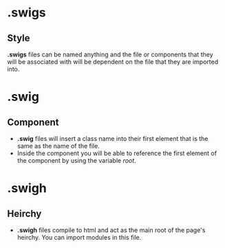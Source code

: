 # .swigs
## Style
**.swigs** files can be named anything and the file or components that they will be associated with will be dependent on the file that they are imported into.
# .swig
## Component
 - **.swig** files will insert a class name into their first element that is the same as the name of the file.
 - Inside the component you will be able to reference the first element of the component by using the variable *root*.
# .swigh
## Heirchy
- **.swigh** files compile to html and act as the main root of the page's heirchy. You can import modules in this file.
